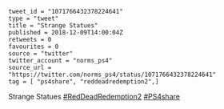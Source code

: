 ```
tweet_id = "1071766432378224641"
type = "tweet"
title = "Strange Statues"
published = 2018-12-09T14:00:04Z
retweets = 0
favourites = 0
source = "twitter"
twitter_account = "norms_ps4"
source_url = "https://twitter.com/norms_ps4/status/1071766432378224641"
tag = [ "ps4share", "reddeadredemption2",]
```

Strange Statues [#RedDeadRedemption2](/tags/reddeadredemption2/) [#PS4share](/tags/ps4share/)

<p class='image'><img src='http://mnf.m17s.net/2018/12/09/Dt-t452XQAAyQCS.jpg' alt=''></p>

